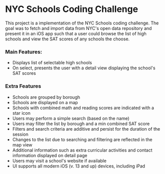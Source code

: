 #  NYC Schools Coding Challenge

This project is a implementation of the NYC Schools coding challenge. The goal was to fetch and import data from NYC's open data repository and present it in an iOS app such that a user could browse the list of high schools and view the SAT scores of any schools the choose.

### Main Features:
- Displays list of selectable high schools
- On select, presents the user with a detail view displaying the school's SAT scores

### Extra Features
- Schools are grouped by borough
- Schools are displayed on a map
- Schools with combined math and reading scores are indicated with a star icon
- Users may perform a simple search (based on the name)
- Users may filter the list by borough and a min combined SAT score
- Filters and search criteria are additive and persist for the duration of the session
- Changes to the list due to searching and filtering are reflected in the map view
- Additional information such as extra curricular activities and contact information displayed on detail page
- Users may visit a school's website if available
- UI supports all modern iOS (v. 13 and up)  devices, including iPad
